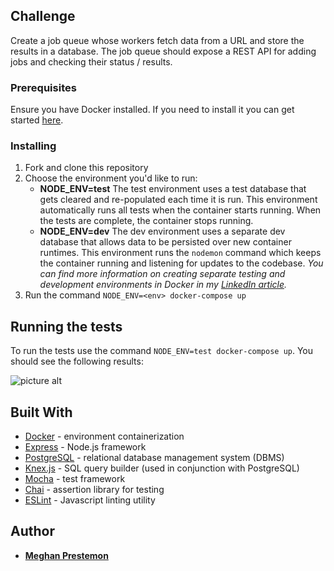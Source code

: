 ## Challenge

Create a job queue whose workers fetch data from a URL and store the results in a database. The job queue should expose a REST API for adding jobs and checking their status / results.

### Prerequisites

Ensure you have Docker installed. If you need to install it you can get started [here](https://www.docker.com/community-edition).

### Installing

1. Fork and clone this repository
2. Choose the environment you'd like to run:
    * **NODE_ENV=test** The test environment uses a test database that gets cleared and re-populated each time it is run. This environment automatically runs all tests when the container starts running. When the tests are complete, the container stops running.
    * **NODE_ENV=dev** The dev environment uses a separate dev database that allows data to be persisted over new container runtimes. This environment runs the `nodemon` command which keeps the container running and listening for updates to the codebase.
   *You can find more information on creating separate testing and development environments in Docker in my [LinkedIn article](https://www.linkedin.com/pulse/how-set-up-separate-test-development-databases-docker-prestemon-2).*
3. Run the command `NODE_ENV=<env> docker-compose up`

## Running the tests

To run the tests use the command `NODE_ENV=test docker-compose up`. You should see the following results:

![picture alt](https://user-images.githubusercontent.com/24230076/30777846-5f17e410-a079-11e7-912a-5f01d0d3be97.png "test results in terminal")

## Built With

* [Docker](https://docs.docker.com/) - environment containerization
* [Express](https://expressjs.com/) - Node.js framework
* [PostgreSQL](https://www.postgresql.org/) - relational database management system (DBMS)
* [Knex.js](http://knexjs.org/) - SQL query builder (used in conjunction with PostgreSQL)
* [Mocha](https://mochajs.org/) - test framework
* [Chai](http://chaijs.com/) - assertion library for testing
* [ESLint](https://eslint.org/docs/rules/) - Javascript linting utility

## Author

* [**Meghan Prestemon**](https://github.com/meghanprestemon)
